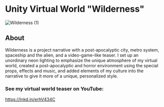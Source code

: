 # Unity Virtual World "Wilderness"

![Wilderness (1)](https://user-images.githubusercontent.com/59642740/180094551-5835f132-36e0-4ba9-be32-08132d4a3f6f.png)

## About
Wilderness is a project narrative with a post-apocalyptic city, metro system, spaceship and the alien, and a video-game-like teaser. 
I set up an unordinary neon lighting to emphasize the unique atmosphere of my virtual world, created a post-apocalyptic and horror environment using the special props, effects and music, and added elements of my culture into the narrative to give it more of a unique, personalized style.

### See my virtual world teaser on YouTube:
https://lnkd.in/erhV434C
